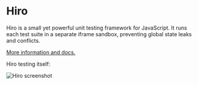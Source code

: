 Hiro
=======

Hiro is a small yet powerful unit testing framework for JavaScript. It runs each test suite in a separate iframe sandbox, preventing global state leaks and conflicts.

[More information and docs.](http://hirojs.com/)

Hiro testing itself:

![Hiro screenshot](http://dl.dropbox.com/u/447925/Screenshots/ozsrw2o4qsz~.png)


